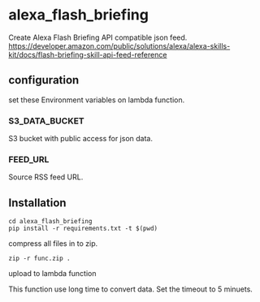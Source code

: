 # alexa_flash_briefing
Create Alexa Flash Briefing API compatible json feed.
https://developer.amazon.com/public/solutions/alexa/alexa-skills-kit/docs/flash-briefing-skill-api-feed-reference

## configuration

set these Environment variables on lambda function.

### S3_DATA_BUCKET

S3 bucket with public access for json data.

### FEED_URL

Source RSS feed URL.

## Installation

```
cd alexa_flash_briefing
pip install -r requirements.txt -t $(pwd)
```

compress all files in to zip.
```
zip -r func.zip .
```

upload to lambda function

This function use long time to convert data.
Set the timeout to 5 minuets.
